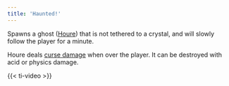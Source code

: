 ```yaml
---
title: 'Haunted!'
---
```


Spawns a ghost ([Houre](https://noita.wiki.gg/wiki/Houre)) that is not tethered to a crystal, and will slowly follow the player for a minute.

Houre deals [curse damage](https://noita.wiki.gg/wiki/Damage_Types#Curse_Damage) when over the player. It can be destroyed with acid or physics damage.

{{< ti-video >}}
